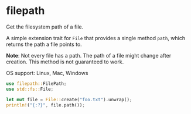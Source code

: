 # filepath

Get the filesystem path of a file.

A simple extension trait for `File` that provides a single method `path`, which returns the path a file points to.

**Note**: Not every file has a path. The path of a file might change after creation. This method is not guaranteed to work.

OS support: Linux, Mac, Windows

```rust
use filepath::FilePath;
use std::fs::File;

let mut file = File::create("foo.txt").unwrap();
println!("{:?}", file.path());
```
